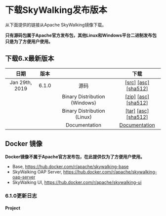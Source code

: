 # 下载SkyWalking发布版本
从下面提供的链接从Apache SkyWalking镜像下载。

**只有源码包属于Apache官方发布包，其他Linux和Windows平台二进制发布包只是为了方便用户使用。**

## 下载6.x最新版本
| 日期 | 版本| | 下载 |
|:---:|:--:|:--:|:--:|
| Jan 29th, 2019 | 6.1.0 | 源码| [[src]](https://www.apache.org/dyn/closer.cgi/skywalking/6.1.0/apache-skywalking-apm-6.1.0-src.tgz ) [[asc]](https://www.apache.org/dist/skywalking/6.1.0/apache-skywalking-apm-6.1.0-src.tgz.asc) [[sha512]](https://www.apache.org/dist/skywalking/6.1.0/apache-skywalking-apm-6.1.0-src.tgz.sha512)|
| | | Binary Distribution (Windows)| [[zip]](https://www.apache.org/dyn/closer.cgi/skywalking/6.1.0/apache-skywalking-apm-6.1.0.zip) [[asc]](https://www.apache.org/dist/skywalking/6.1.0/apache-skywalking-apm-6.1.0.zip.asc) [[sha512]](https://www.apache.org/dist/skywalking/6.1.0/apache-skywalking-apm-6.1.0.zip.sha512)|
| | | Binary Distribution (Linux) | [[tar]](https://www.apache.org/dyn/closer.cgi/skywalking/6.1.0/apache-skywalking-apm-6.1.0.tar.gz) [[asc]](https://www.apache.org/dist/skywalking/6.1.0/apache-skywalking-apm-6.1.0.tar.gz.asc) [[sha512]](https://www.apache.org/dist/skywalking/6.1.0/apache-skywalking-apm-6.1.0.tar.gz.sha512)|
| | | Documentation| [Documentation](https://github.com/apache/skywalking/blob/v6.1.0/docs/README.md) |

## Docker 镜像
**Docker镜像不属于Apache官方发布包，在此提供仅为了方便用户使用。**

- Base, https://hub.docker.com/r/apache/skywalking-base
- SkyWalking OAP Server, https://hub.docker.com/r/apache/skywalking-oap-server
- SkyWalking UI, https://hub.docker.com/r/apache/skywalking-ui

### 6.1.0更新日志
#### Project
**SkyWalking 毕业成为Apache顶级项目**.
- 支持探针，后端和UI分开编译

#### Java Agent
- 支持 Vert.x Core 3.x 插件.
- 支持 Apache Dubbo 插件.
- 支持SpringMVC插件 `use_qualified_name_as_endpoint_name` 和 `use_qualified_name_as_operation_name` 配置.
- 支持span异步结束API。使用与Vert.x插件中。
- 支持 MySQL 5,8 插件.
- 支持手动设置实例ID。
- 支持Support customize enhance trace plugin in optional list.
- 支持对Entry Span设置peer.
- 支持 Zookeeper 插件.
- 修复 Webflux 创建不必要的 Entry Span.
- 修复 Kafka 插件在 Kafka 1.1+ 中空指针
- 修复postgre 8.x插件中错误的 operation name
- 修复 RabbitMQ 插件空指针
- 修复探针在JVM 6/7中无法启动, 删除 `module-info.class` 文件.
- 修复探针在路径有空格时，不能正常工作的问题
- 修复Spring插件标注bug.
- 修复 CPU 读取问题

#### Backend
**性能优化，尤其在CPU有限环境下。在8C16G VM中，service mesh场景下，性能提高3x。显著降低压力下的CPU消耗。**


- 支持数据库指标和慢SQL
- 支持元数据最大查询量设置，默认值修改为5000.
- 支持 ElasticSearch template
- 支持zipkin receiver以非分析模式工作。
- 支持 log 类型, scope HTTP_ACCESS_LOG. 无新功能提供。
- 支持 .NET clr receiver.
- 支持 Jaeger trace format, 无分析功能
- 在service mesh receiver中，根据正则对endpoint进行分组
- OAL中支持 `diable` 语句.
- ElasticSearch 连接支持简单认证模式.
- 支持metric导出模块和gRPC导出器
- OAL支持 `>, <, >=, <=` 操作符.
- 后端支持不同的运行模式
- 支持 Envoy metric.
- 根据根据服务实例查询trace
- 支持对集群管理器手动设置当前服务的host/port，而不是core中的配置
- 在启动出现异常时，确保OAP关闭
- 支持在receiver层面设置单独的 gRPC/Jetty ip:port
- 修复 JVM receiver bug.
- 修复service mesh中目标服务错误
- 修复搜索bug
- 重构 `ScopeDeclaration` annotation.
- 重构 register lock mechanism.
- 支持 .NET SmartSql 组件
- 支持 ElasticSearch client 集成测试.
- 支持 exporter测试.
- 支持queue consume测试.

#### UI
- RocketBot UI 已包含在发布版本中
- 支持 CLR 指标.

#### Document
- 文档更新
- UI licenses 更新
- User wall 和 powered-by list 更新.
- 中文文档已经移出

[问题和Pull Requests](https://github.com/apache/incubator-skywalking/milestone/32?closed=1)

## 孵化器历史版本
可以从Apache 孵化器归档库中找到历史版本

* [Archive 孵化器阶段发行版归档库](ttps://archive.apache.org/dist/incubator/skywalking/).

所有版本的[变更说明](https://github.com/apache/incubator-skywalking/blob/master/CHANGES.md).

# 验证版本
使用PGP或SHA签名验证下载文件的完整性至关重要。可以使用GPG或PGP验证PGP签名。请下载KEYS以及发布的asc签名文件。建议从主发布目录而不是镜像中获取这些文件。

```
gpg -i KEYS

or

pgpk -a KEYS

or

pgp -ka KEYS
```

要验证二进制文件/源，您可以从主发布目录下载相关的asc文件，并按照以下指南进行操作。

```
gpg --verify apache-skywalking-apm-incubating********.asc apache-skywalking-apm-incubating*********

or

pgpv apache-skywalking-apm-incubating********.asc

or

pgp apache-skywalking-apm-incubating********.asc
```
